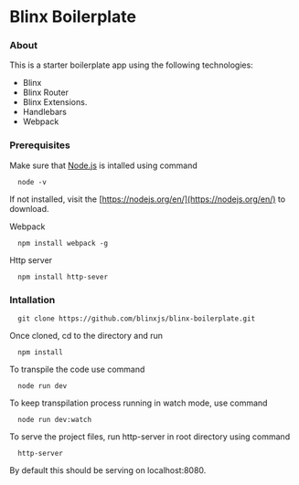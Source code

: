 # Blinx Boilerplate


### About

This is a starter boilerplate app using the following technologies:

 * Blinx
 * Blinx Router
 * Blinx Extensions.
 * Handlebars
 * Webpack


### Prerequisites 

Make sure that [Node.js](https://nodejs.org/en/) is intalled using command
```
  node -v
```
If not installed, visit the [https://nodejs.org/en/](https://nodejs.org/en/) to download.


Webpack 
```
  npm install webpack -g
```


Http server
```
  npm install http-sever
```


### Intallation

```
  git clone https://github.com/blinxjs/blinx-boilerplate.git
```

Once cloned, cd to the directory and run
```
  npm install
```

To transpile the code use command
```
  node run dev
```

To keep transpilation process running in watch mode, use command
```
  node run dev:watch
```

To serve the project files, run http-server in root directory using command
```
  http-server
```
By default this should be serving on localhost:8080.